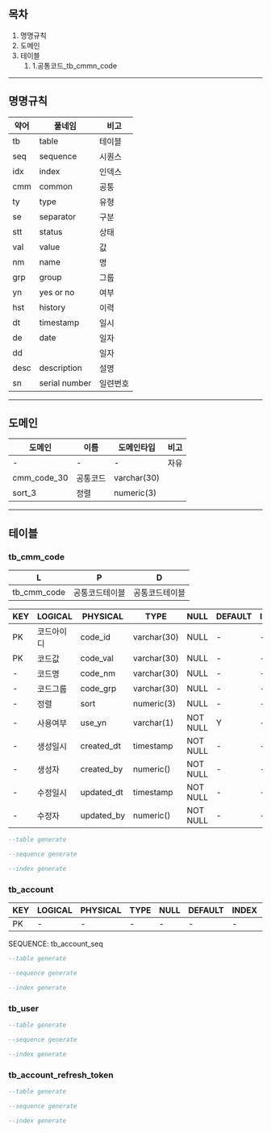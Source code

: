 ## 목차
1. 명명규칙
2. 도메인
3. 테이블
   1. 1.공통코드_tb_cmmn_code
---
## 명명규칙
|약어|풀네임|비고|
|-|-|-|
|tb|table|테이블|
|seq|sequence|시퀀스|
|idx|index|인덱스|
|cmm|common|공통|
|ty|type|유형|
|se|separator|구분|
|stt|status|상태|
|val|value|값|
|nm|name|명|
|grp|group|그룹|
|yn|yes or no|여부|
|hst|history|이력|
|dt|timestamp|일시|
|de|date|일자|
|dd||일자|
|desc|description|설명|
|sn|serial number|일련번호|
---
## 도메인
|도메인|이름|도메인타입|비고|
|-|-|-|-|
|-|-|-|자유|
|cmm_code_30|공통코드|varchar(30)|
|sort_3|정렬|numeric(3)|
---
## 테이블
### tb_cmm_code
|L|P|D|
|-|-|-|
|tb_cmm_code|공통코드테이블|공통코드테이블 |

|KEY|LOGICAL|PHYSICAL|TYPE|NULL|DEFAULT|INDEX|DOMAIN|REMARK|
|-|-|-|-|-|-|-|-|-|
|PK|코드아이디|code_id|varchar(30)|NULL|-|-|cmm_code_30|-|
|PK|코드값|code_val|varchar(30)|NULL|-|-|cmm_code_30|-|
|-|코드명|code_nm|varchar(30)|NULL|-|-|cmm_code_30|-|
|-|코드그룹|code_grp|varchar(30)|NULL|-|-|cmm_code_30|-|
|-|정렬|sort|numeric(3)|NULL|-|-|sort_3|-|
|-|사용여부|use_yn|varchar(1)|NOT NULL|Y|-|-|-|
|-|생성일시|created_dt|timestamp|NOT NULL|-|-|-|-|
|-|생성자|created_by|numeric()|NOT NULL|-|-|-|-|
|-|수정일시|updated_dt|timestamp|NOT NULL|-|-|-|-|
|-|수정자|updated_by|numeric()|NOT NULL|-|-|-|-|
```sql
--table generate

--sequence generate

--index generate
```
### tb_account
|KEY|LOGICAL|PHYSICAL|TYPE|NULL|DEFAULT|INDEX|REMARK|
|---|---|---|---|---|---|---|---|
|PK|-|-|-|-|-|-|-|

SEQUENCE: tb_account_seq
```sql
--table generate

--sequence generate

--index generate
```

### tb_user
```sql
--table generate

--sequence generate

--index generate
```
### tb_account_refresh_token
```sql
--table generate

--sequence generate

--index generate
```



